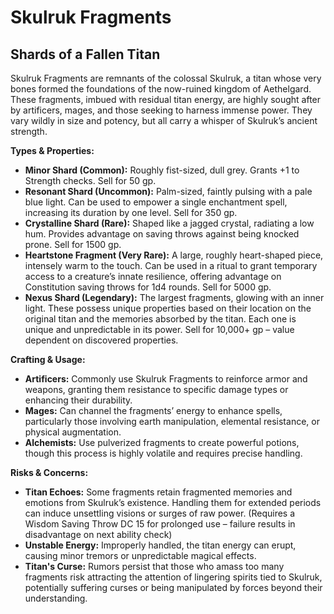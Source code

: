 # Skulruk Fragments

## Shards of a Fallen Titan

Skulruk Fragments are remnants of the colossal Skulruk, a titan whose very bones formed the foundations of the now-ruined kingdom of Aethelgard. These fragments, imbued with residual titan energy, are highly sought after by artificers, mages, and those seeking to harness immense power. They vary wildly in size and potency, but all carry a whisper of Skulruk’s ancient strength.

**Types & Properties:**

*   **Minor Shard (Common):** Roughly fist-sized, dull grey. Grants +1 to Strength checks.  Sell for 50 gp.
*   **Resonant Shard (Uncommon):** Palm-sized, faintly pulsing with a pale blue light. Can be used to empower a single enchantment spell, increasing its duration by one level. Sell for 350 gp.
*   **Crystalline Shard (Rare):** Shaped like a jagged crystal, radiating a low hum. Provides advantage on saving throws against being knocked prone. Sell for 1500 gp.
*   **Heartstone Fragment (Very Rare):** A large, roughly heart-shaped piece, intensely warm to the touch. Can be used in a ritual to grant temporary access to a creature’s innate resilience, offering advantage on Constitution saving throws for 1d4 rounds.  Sell for 5000 gp.
*   **Nexus Shard (Legendary):** The largest fragments, glowing with an inner light.  These possess unique properties based on their location on the original titan and the memories absorbed by the titan.  Each one is unique and unpredictable in its power.  Sell for 10,000+ gp – value dependent on discovered properties.

**Crafting & Usage:**

*   **Artificers:** Commonly use Skulruk Fragments to reinforce armor and weapons, granting them resistance to specific damage types or enhancing their durability.
*   **Mages:**  Can channel the fragments’ energy to enhance spells, particularly those involving earth manipulation, elemental resistance, or physical augmentation.
*   **Alchemists:** Use pulverized fragments to create powerful potions, though this process is highly volatile and requires precise handling.

**Risks & Concerns:**

*   **Titan Echoes:** Some fragments retain fragmented memories and emotions from Skulruk’s existence. Handling them for extended periods can induce unsettling visions or surges of raw power.  (Requires a Wisdom Saving Throw DC 15 for prolonged use – failure results in disadvantage on next ability check)
*   **Unstable Energy:**  Improperly handled, the titan energy can erupt, causing minor tremors or unpredictable magical effects.
*   **Titan's Curse:**  Rumors persist that those who amass too many fragments risk attracting the attention of lingering spirits tied to Skulruk, potentially suffering curses or being manipulated by forces beyond their understanding.
